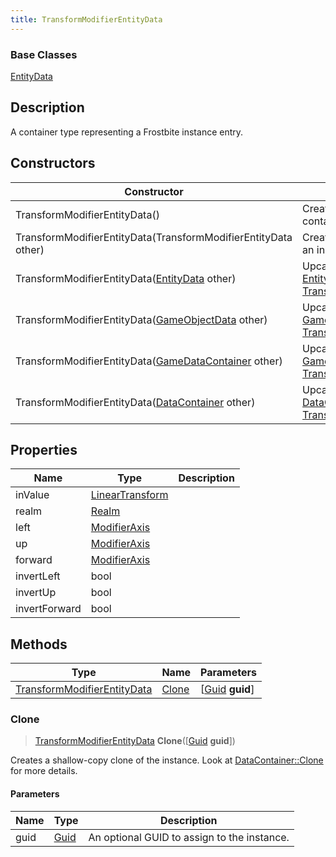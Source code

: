 ```yaml
---
title: TransformModifierEntityData
---
```

### Base Classes

[EntityData](EntityData)

## Description

A container type representing a Frostbite instance entry.

## Constructors

| Constructor                                                                            | Description                                                                                                                                   |
| -------------------------------------------------------------------------------------- | --------------------------------------------------------------------------------------------------------------------------------------------- |
| TransformModifierEntityData()                                                          | Create a new instance of this container type.                                                                                                 |
| TransformModifierEntityData(TransformModifierEntityData other)                         | Create a reference copy of an instance of the same type.                                                                                      |
| TransformModifierEntityData([EntityData](EntityData) other)                            | Upcast an instance of type [EntityData](EntityData) to [TransformModifierEntityData](TransformModifierEntityData).                            |
| TransformModifierEntityData([GameObjectData](GameObjectData) other)                    | Upcast an instance of type [GameObjectData](GameObjectData) to [TransformModifierEntityData](TransformModifierEntityData).                    |
| TransformModifierEntityData([GameDataContainer](GameDataContainer) other)              | Upcast an instance of type [GameDataContainer](GameDataContainer) to [TransformModifierEntityData](TransformModifierEntityData).              |
| TransformModifierEntityData([DataContainer](/vext/ref/shared/class/datacontainer) other) | Upcast an instance of type [DataContainer](/vext/ref/shared/class/datacontainer) to [TransformModifierEntityData](TransformModifierEntityData). |

## Properties

| Name          | Type                                                    | Description |
| ------------- | ------------------------------------------------------- | ----------- |
| inValue       | [LinearTransform](/vext/ref/shared/class/lineartransform) |             |
| realm         | [Realm](Realm)                                          |             |
| left          | [ModifierAxis](ModifierAxis)                            |             |
| up            | [ModifierAxis](ModifierAxis)                            |             |
| forward       | [ModifierAxis](ModifierAxis)                            |             |
| invertLeft    | bool                                                    |             |
| invertUp      | bool                                                    |             |
| invertForward | bool                                                    |             |

## Methods

| Type                                                       | Name            | Parameters                                     |
| ---------------------------------------------------------- | --------------- | ---------------------------------------------- |
| [TransformModifierEntityData](TransformModifierEntityData) | [Clone](#clone) | \[[Guid](/vext/ref/shared/class/guid) **guid**\] |

### Clone

> [TransformModifierEntityData](TransformModifierEntityData) **Clone**(\[[Guid](/vext/ref/shared/class/guid) **guid**\])

Creates a shallow-copy clone of the instance. Look at [DataContainer::Clone](/vext/ref/shared/class/datacontainer#clone) for more details.

#### Parameters

| Name | Type         | Description                                 |
| ---- | ------------ | ------------------------------------------- |
| guid | [Guid](Guid) | An optional GUID to assign to the instance. |

